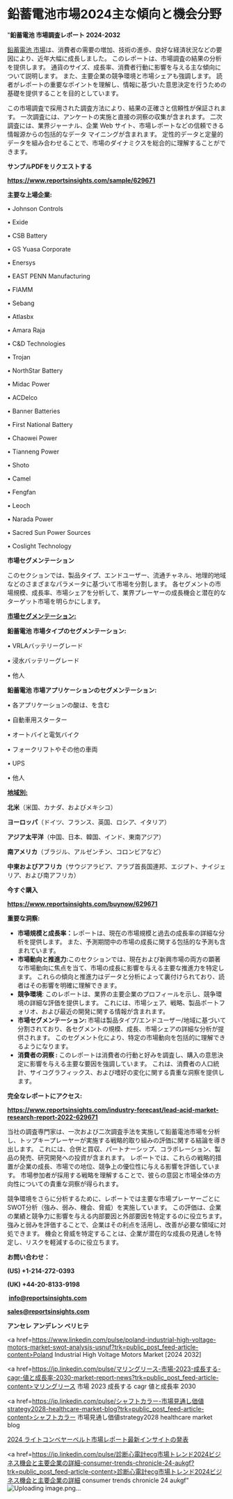 # 鉛蓄電池市場2024主な傾向と機会分野

"<strong>鉛蓄電池 市場調査レポート 2024-2032</strong>

<a href=https://www.reportsinsights.com/sample/629671>鉛蓄電池 市場</a>は、消費者の需要の増加、技術の進歩、良好な経済状況などの要因により、近年大幅に成長しました。 このレポートは、市場調査の結果の分析を提供します。 通貨のサイズ、成長率、消費者行動に影響を与える主な傾向について説明します。 また、主要企業の競争環境と市場シェアも強調します。 読者がレポートの重要なポイントを理解し、情報に基づいた意思決定を行うための基礎を提供することを目的としています。

この市場調査で採用された調査方法により、結果の正確さと信頼性が保証されます。 一次調査には、アンケートの実施と直接の洞察の収集が含まれます。 二次調査には、業界ジャーナル、企業 Web サイト、市場レポートなどの信頼できる情報源からの包括的なデータ マイニングが含まれます。 定性的データと定量的データを組み合わせることで、市場のダイナミクスを総合的に理解することができます。

<strong><b>サンプルPDFをリクエストする</b></strong>

<a href=https://www.reportsinsights.com/sample/629671><strong><u>https://www.reportsinsights.com/sample/629671</u></strong></a>

<strong>主要な上場企業:</strong>

• Johnson Controls

• Exide

• CSB Battery

• GS Yuasa Corporate

• Enersys

• EAST PENN Manufacturing

• FIAMM

• Sebang

• Atlasbx

• Amara Raja

• C&D Technologies

• Trojan

• NorthStar Battery

• Midac Power

• ACDelco

• Banner Batteries

• First National Battery

• Chaowei Power

• Tianneng Power

• Shoto

• Camel

• Fengfan

• Leoch

• Narada Power

• Sacred Sun Power Sources

• Coslight Technology

<strong>市場セグメンテーション</strong>

このセクションでは、製品タイプ、エンドユーザー、流通チャネル、地理的地域などのさまざまなパラメータに基づいて市場を分割します。 各セグメントの市場規模、成長率、市場シェアを分析して、業界プレーヤーの成長機会と潜在的なターゲット市場を明らかにします。

<strong><u>市場セグメンテーション</u></strong><strong><u>:</u></strong>

<strong>鉛蓄電池 市場タイプのセグメンテーション:</strong>

• VRLAバッテリーグレード

• 浸水バッテリーグレード

• 他人

<strong>鉛蓄電池 市場アプリケーションのセグメンテーション:</strong>

• 各アプリケーションの酸は、を含む

• 自動車用スターター

• オートバイと電気バイク

• フォークリフトやその他の車両

• UPS

• 他人

<strong><u>地域別</u></strong><strong><u>:</u></strong>

<strong>北米</strong>（米国、カナダ、およびメキシコ）

<strong>ヨーロッパ</strong>（ドイツ、フランス、英国、ロシア、イタリア）

<strong>アジア太平洋</strong>（中国、日本、韓国、インド、東南アジア）

<strong>南アメリカ</strong>（ブラジル、アルゼンチン、コロンビアなど）

<strong>中東およびアフリカ</strong>（サウジアラビア、アラブ首長国連邦、エジプト、ナイジェリア、および南アフリカ）

<strong>今すぐ購入</strong>

<a href=https://www.reportsinsights.com/buynow/629671><strong><u>https://www.reportsinsights.com/buynow/629671</u></strong></a>

<strong>重要な洞察:</strong>
<ul>
  <li><strong>市場規模と成長率：</strong>レポートは、現在の市場規模と過去の成長率の詳細な分析を提供します。 また、予測期間中の市場の成長に関する包括的な予測も含まれています。</li>
  <li><strong>市場動向と推進力:</strong>このセクションでは、現在および新興市場の両方の顕著な市場動向に焦点を当て、市場の成長に影響を与える主要な推進力を特定します。 これらの傾向と推進力はデータと分析によって裏付けられており、読者はその影響を明確に理解できます。</li>
  <li><strong>競争環境</strong>: このレポートは、業界の主要企業のプロフィールを示し、競争環境の詳細な評価を提供します。 これには、市場シェア、戦略、製品ポートフォリオ、および最近の開発に関する情報が含まれます。</li>
  <li><strong>市場セグメンテーション: </strong>市場は製品タイプ/エンドユーザー/地域に基づいて分割されており、各セグメントの規模、成長、市場シェアの詳細な分析が提供されます。 このセグメント化により、特定の市場動向を包括的に理解できるようになります。</li>
  <li><strong>消費者の洞察 : </strong>このレポートは消費者の行動と好みを調査し、購入の意思決定に影響を与える主要な要因を強調しています。 これは、消費者の人口統計、サイコグラフィックス、および嗜好の変化に関する貴重な洞察を提供します。</li>
</ul>
<strong>完全なレポートにアクセス:</strong>

<a href=https://www.reportsinsights.com/industry-forecast/lead-acid-market-research-report-2022-629671><strong><u><b>https://www.reportsinsights.com/industry-forecast/lead-acid-market-research-report-2022-629671</b></u></strong></a>

当社の調査専門家は、一次および二次調査手法を実施して鉛蓄電池市場を分析し、トップキープレーヤーが実施する戦略的取り組みの評価に関する結論を導き出します。 これには、合併と買収、パートナーシップ、コラボレーション、製品の発売、研究開発への投資が含まれます。 レポートでは、これらの戦略的措置が企業の成長、市場での地位、競争上の優位性に与える影響を評価しています。 市場参加者が採用する戦略を理解することで、彼らの意図と市場全体の方向性についての貴重な洞察が得られます。

競争環境をさらに分析するために、レポートでは主要な市場プレーヤーごとにSWOT分析（強み、弱み、機会、脅威）を実施しています。 この評価は、企業の業績と競争力に影響を与える内部要因と外部要因を特定するのに役立ちます。 強みと弱みを評価することで、企業はその利点を活用し、改善が必要な領域に対処できます。 機会と脅威を特定することは、企業が潜在的な成長の見通しを特定し、リスクを軽減するのに役立ちます。

<strong>お問い合わせ：</strong>

<strong>(US) +1-214-272-0393</strong>

<strong>(UK) +44-20-8133-9198</strong>

<strong> </strong><a href=info@reportsinsights.com><strong><u>info@reportsinsights.com</u></strong></a>

<a href=sales@reportsinsights.com><strong><u>sales@reportsinsights.com</u></strong></a>

<strong>アンセレ アンデレン ベリヒテ</strong>

<a href=https://www.linkedin.com/pulse/poland-industrial-high-voltage-motors-market-swot-analysis-usnuf?trk=public_post_feed-article-content>Poland Industrial High Voltage Motors Market [2024 2032]</a>

<a href=https://jp.linkedin.com/pulse/マリングリース-市場-2023-成長する-cagr-値と成長率-2030-market-report-news?trk=public_post_feed-article-content>マリングリース 市場 2023 成長する cagr 値と成長率 2030</a>

<a href=https://jp.linkedin.com/pulse/シャフトカラー-市場見通し価値strategy2028-healthcare-market-blog?trk=public_post_feed-article-content>シャフトカラー 市場見通し価値strategy2028 healthcare market blog</a>

<a href=https://www.linkedin.com/pulse/2024-ライトコンベヤーベルト市場レポート最新インサイトの発表-community-market-research-wcz9f/>2024 ライトコンベヤーベルト市場レポート最新インサイトの発表</a>

<a href=https://jp.linkedin.com/pulse/診断心電計ecg市場トレンド2024ビジネス機会と主要企業の詳細-consumer-trends-chronicle-24-aukgf?trk=public_post_feed-article-content>診断心電計ecg市場トレンド2024ビジネス機会と主要企業の詳細 consumer trends chronicle 24 aukgf</a>"
![Uploading image.png…]()
